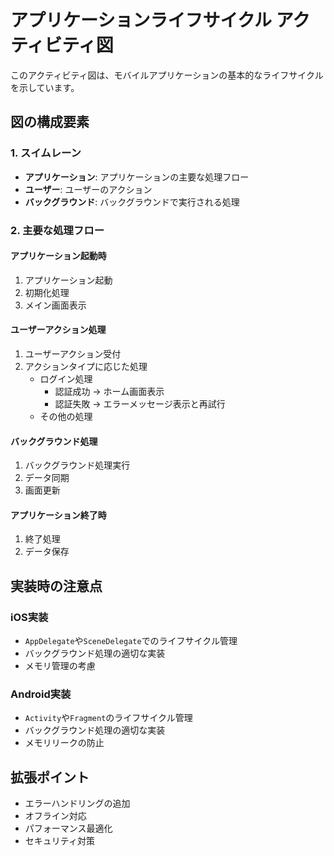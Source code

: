 # アプリケーションライフサイクル アクティビティ図

このアクティビティ図は、モバイルアプリケーションの基本的なライフサイクルを示しています。

## 図の構成要素

### 1. スイムレーン
- **アプリケーション**: アプリケーションの主要な処理フロー
- **ユーザー**: ユーザーのアクション
- **バックグラウンド**: バックグラウンドで実行される処理

### 2. 主要な処理フロー

#### アプリケーション起動時
1. アプリケーション起動
2. 初期化処理
3. メイン画面表示

#### ユーザーアクション処理
1. ユーザーアクション受付
2. アクションタイプに応じた処理
   - ログイン処理
     - 認証成功 → ホーム画面表示
     - 認証失敗 → エラーメッセージ表示と再試行
   - その他の処理

#### バックグラウンド処理
1. バックグラウンド処理実行
2. データ同期
3. 画面更新

#### アプリケーション終了時
1. 終了処理
2. データ保存

## 実装時の注意点

### iOS実装
- `AppDelegate`や`SceneDelegate`でのライフサイクル管理
- バックグラウンド処理の適切な実装
- メモリ管理の考慮

### Android実装
- `Activity`や`Fragment`のライフサイクル管理
- バックグラウンド処理の適切な実装
- メモリリークの防止

## 拡張ポイント
- エラーハンドリングの追加
- オフライン対応
- パフォーマンス最適化
- セキュリティ対策 